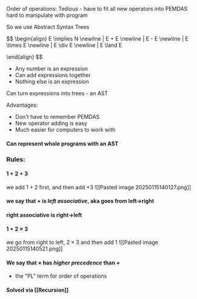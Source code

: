 Order of operations:
Tedious - have to fit all new operators into PEMDAS
hard to manipulate with program

So we use Abstract Syntax Trees

$$
\begin{align}
E \implies N \newline
| E + E \newline
| E - E \newline
| E \times E \newline
| E \div E \newline
| E \land E

\end{align}
$$

- Any number is an expression
- Can add expressions together
- Nothing else is an expression

Can turn expressions into trees - an AST

Advantages:
- Don't have to remember PEMDAS
- New operator adding is easy
- Much easier for computers to work with

#### Can represent whole programs with an AST


### Rules:
#### $1+2+3$
we add $1+2$ first, and then add $+3$
![[Pasted image 20250115140127.png]]
#### we say that $+$ is *left associative*, aka goes from left->right
#### right associative is right->left

#### $1+2\times3$
we go from right to left, $2\times3$ and then add 1 
![[Pasted image 20250115140521.png]]
#### We say that $\times$ has *higher precedence* than $+$
- the "PL" term for order of operations

#### Solved via [[Recursion]]
